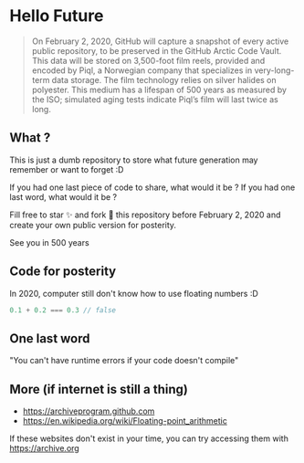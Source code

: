 # Hello Future

> On February 2, 2020, GitHub will capture a snapshot of every active public repository, to be preserved in the GitHub Arctic Code Vault. This data will be stored on 3,500-foot film reels, provided and encoded by Piql, a Norwegian company that specializes in very-long-term data storage. The film technology relies on silver halides on polyester. This medium has a lifespan of 500 years as measured by the ISO; simulated aging tests indicate Piql’s film will last twice as long.

## What ?

This is just a dumb repository to store what future generation may remember or want to forget :D

If you had one last piece of code to share, what would it be ?
If you had one last word, what would it be ?

Fill free to star :sparkles: and fork :fork_and_knife: this repository before February 2, 2020 and create your own public version for posterity.

See you in 500 years


## Code for posterity

In 2020, computer still don't know how to use floating numbers :D

```js
0.1 + 0.2 === 0.3 // false
```

## One last word

"You can't have runtime errors if your code doesn't compile"

## More (if internet is still a thing)
- https://archiveprogram.github.com
- https://en.wikipedia.org/wiki/Floating-point_arithmetic

If these websites don't exist in your time, you can try accessing them with https://archive.org
